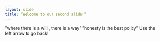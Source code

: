 ```yaml
---
layout: slide
title: “Welcome to our second slide!”
---
```

"where there is a will , there is a way"
"honesty is the best policy"
Use the left arrow to go back!
